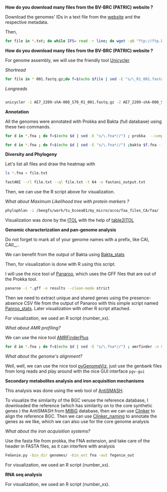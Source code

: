 **How do you download many files from the BV-BRC (PATRIC) website ?**

Download the genomes' IDs in a text file from the [website](https://www.bv-brc.org/) and the respective metadata.

Then,
```Bash
for file in *.txt; do while IFS= read -r line; do wget -qN "ftp://ftp.bvbrc.org/genomes/$line/$line.fna"; f=$(echo "$file" | sed -E "s/\.csv_list.txt*//"); mkdir -p "$f"; mv "$line.fna" "$f"; cp "$file" "$f"; done < "$file"; done
```

**How do you download many files from the BV-BRC (PATRIC) website ?**

For genome assembly, we will use the friendly tool [Unicycler](https://github.com/rrwick/Unicycler)

*Shortread*

```Bash
for file in * 001.fastq.gz;do f=$(echo $file | sed -E "s/\_R1_001.fastq.gz*//"); unicycler -t 12 -o "$f" --keep 2 --short1 "$f"_R1_001.fastq.gz --R2--short2 "$f"_R2_001.fastq.gz ; done
```

*Longreads*

```Bash

unicycler -1 AE7_2209-shA-008_S70_R1_001.fastq.gz -2 AE7_2209-shA-008_S70_R2_001.fastq.gz -l AE7_2209-shB-d1-008.fastq.gz -o output_dir
```
**Annotation**

All the genomes were annotated with Prokka and Bakta (full database) using these two commands.


```Bash
for d in *.fna ; do f=$(echo $d | sed -E "s/\.fna*//") ; prokka  --compliant --outdir $f  --prefix $f  $d --cpus 16 ; done
```
```Bash
for d in *.fna ; do f=$(echo $d | sed -E "s/\.fna*//") ;bakta $f.fna --verbose  --db /home/ahmed/bakta/db  --output $f --prefix $f ; done
```


**Diversity and Phylogeny**

Let's list all files and draw the heatmap with 


```Bash
ls *.fna > file.txt
```

```Bash
fastANI --rl file.txt --ql file.txt -t 64 -o fastani_output.txt
```
Then, we can use the R script above for visualization.

*What about Maximum Likelihood tree with protein markers ?*


```Bash
phylophlan -i /beegfs/work/tu_bcoea01/my_micro/acco/faa_files_CA/faa/  -d phylophlan --nproc 28 --diversity medium  -f supermatrix_aa.cfg --databases_folder ./newfolder  --verbose  -o output 

```
Visualization was done by the [ITOL](https://itol.embl.de/) with the help of [table2ITOL](https://github.com/mgoeker/table2itol)

**Genomic characterization and pan-genome analysis**

Do not forget to mark all of your genome names with a prefix, like CAI, CAII_,..

We can benefit from the output of Bakta using [Bakta_stats](https://github.com/AhmedElsherbini/Bakta_stats) 

Then, for visualization is done with R using this script.


I  will use the nice tool of [Panaroo](https://github.com/gtonkinhill/panaroo), which uses the GFF files that are out of the Prokka tool.

```Bash
panaroo -i *.gff -o results --clean-mode strict
```
Then we need to extract unique and shared genes using the presence-absence CSV file from the output of Panaroo with this simple script named [Panroo_stats](https://github.com/AhmedElsherbini/Panaroo_stats). Later visualization with other R script attached.

 For visualization, we used an R script (number_xx).

*What about AMR profiling?*

We can use the nice tool [AMRFinderPlus](https://github.com/ncbi/amr)

```Bash
for d in *.fna ; do f=$(echo $d | sed -E "s/\.fna*//") ; amrfinder -n $f.fna >> result.txt ; done
```

*What about the genome's alignment?*

Well, well, we can use the nice tool [pyGenomeViz](https://moshi4.github.io/pyGenomeViz/), just use the genbank files from long reads and play around with the nice GUI interface <code>pgv-gui</code>


**Secondary metabolites analysis and iron acquisition mechanisms**

This analysis was done using the web tool of [AntiSMASH](https://antismash.secondarymetabolites.org/#!/start).

To visualize the similarity of the BGC veruse the reference database, I downloaded the reference (which has similarity on to the core synthetic genes ) the AntiSMASH from [MIBiG](https://mibig.secondarymetabolites.org/) database, then we can use [Clinker](https://github.com/gamcil/clinker) to align the reference BGC. Then we can use [Clinker_naming](https://github.com/AhmedElsherbini/Clinker_naming) to annotate the genes as we like, which we can also use for the core genome analysis


*What about the iron acquisition systems?*

Use the fasta file from prokka, the FNA extension, and take care of the header in FASTA files, as it can interfere with analysis

```Bash
FeGenie.py -bin_dir genomes/ -bin_ext fna -out fegenie_out
```
For visualization, we used an R script (number_xx).


**RNA seq analysis**


 For visualization, we used an R script (number_xx).

